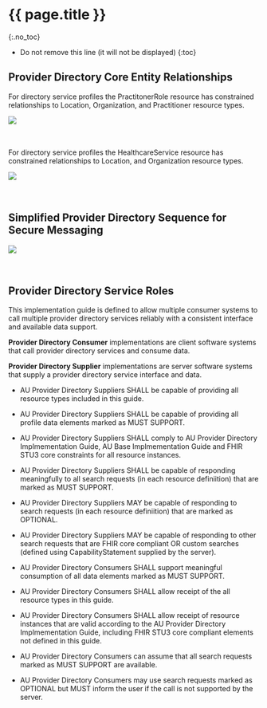 # {{ page.title }}
{:.no_toc}

<!-- TOC -->

* Do not remove this line (it will not be displayed)
{:toc}


## Provider Directory Core Entity Relationships

For directory service profiles the PractitonerRole resource has constrained relationships to Location, Organization, and Practitioner resource types.
<div>
<img src="assets/images/erd1.jpg"/>
</div>
<br/>
<br/>

For directory service profiles the HealthcareService resource has constrained relationships to Location, and Organization resource types.
<div>
<img src="assets/images/erd2.jpg"/>
</div>
<br/>
<br/>

## Simplified Provider Directory Sequence for Secure Messaging

<div>
<img src="assets/images/sequence1.jpg"/>
</div>
<br/>
<br/>

## Provider Directory Service Roles

This implementation guide is defined to allow multiple consumer systems to call multiple provider directory services reliably with a consistent interface and available data support.  

**Provider Directory Consumer** implementations are client software systems that call provider directory services and consume data.

**Provider Directory Supplier** implementations are server software systems that supply a provider directory service interface and data.

* AU Provider Directory Suppliers SHALL be capable of providing all resource types included in this guide.
* AU Provider Directory Suppliers SHALL be capable of providing all profile data elements marked as MUST SUPPORT.
* AU Provider Directory Suppliers SHALL comply to AU Provider Directory Implmementation Guide, AU Base Implmementation Guide and FHIR STU3 core constraints for all resource instances.
* AU Provider Directory Suppliers SHALL be capable of responding meaningfully to all search requests (in each resource definiition) that are marked as MUST SUPPORT.
* AU Provider Directory Suppliers MAY be capable of responding to search requests (in each resource definiition) that are marked as OPTIONAL.
* AU Provider Directory Suppliers MAY be capable of responding to other search requests that are FHIR core compliant OR custom searches (defined using CapabilityStatement supplied by the server).

* AU Provider Directory Consumers SHALL support meaningful consumption of all data elements marked as MUST SUPPORT.
* AU Provider Directory Consumers SHALL allow receipt of the all resource types in this guide.
* AU Provider Directory Consumers SHALL allow receipt of resource instances that are valid according to the AU Provider Directory Implmementation Guide, including FHIR STU3 core compliant elements not defined in this guide.
* AU Provider Directory Consumers can assume that all search requests marked as MUST SUPPORT are available.
* AU Provider Directory Consumers may use search requests marked as OPTIONAL but MUST inform the user if the call is not supported by the server.


